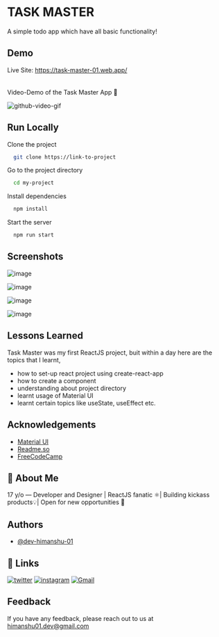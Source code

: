 
# TASK MASTER

A simple todo app which have all basic functionality!






## Demo

Live Site: https://task-master-01.web.app/
<br>
<br>
<br>
Video-Demo of the Task Master App 📘
 
![github-video-gif](https://user-images.githubusercontent.com/110885026/229994613-ac999201-dbbc-4a7a-8f50-b87f270a062f.gif)

## Run Locally

Clone the project

```bash
  git clone https://link-to-project
```

Go to the project directory

```bash
  cd my-project
```

Install dependencies

```bash
  npm install
```

Start the server

```bash
  npm run start
```


## Screenshots

![image](https://user-images.githubusercontent.com/110885026/229995247-6ecf2b7d-56e3-43f9-9285-019ce60c29b5.png)

![image](https://user-images.githubusercontent.com/110885026/229995805-944abc4b-6374-4eca-86cf-522d1a4a499f.png)

![image](https://user-images.githubusercontent.com/110885026/229995632-b44ea293-2572-43e8-b5c5-a67f4b3d8262.png)

![image](https://user-images.githubusercontent.com/110885026/229995486-cc691628-a6b3-44a6-8ef3-a9f88a0a6258.png)


## Lessons Learned

Task Master was my first ReactJS project, buit within a day
here are the topics that I learnt,

- how to set-up react project using create-react-app
- how to create a component
- understanding about project directory
- learnt usage of Material UI
- learnt certain topics like useState, useEffect etc.



## Acknowledgements
 - [Material UI](https://mui.com/)
 - [Readme.so](https://readme.so/)
 - [FreeCodeCamp](https://www.freecodecamp.org/)

## 🚀 About Me
17 y/o — Developer and Designer | ReactJS fanatic ⚛️| Building kickass products💡|  Open for new opportunities 🌟


## Authors
- [@dev-himanshu-01](https://github.com/dev-himanshu-01)


## 🔗 Links

[![twitter](https://img.shields.io/badge/twitter-1DA1F2?style=for-the-badge&logo=twitter&logoColor=white)](https://twitter.com/garadiya0)
[![instagram](https://img.shields.io/badge/instagram-d62976?style=for-the-badge&logo=instagram&logoColor=pink)](https://www.instagram.com/palverse_/) 
[![Gmail](https://img.shields.io/badge/gmail-c71610?style=for-the-badge&logo=gmail&logoColor=white)](emailto:himanshu01.dev@gmail.com)




## Feedback

If you have any feedback, please reach out to us at himanshu01.dev@gmail.com

